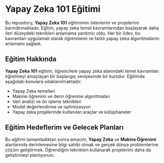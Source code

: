 # Yapay Zeka 101 Eğitimi

Bu repository, **Yapay Zeka 101** eğitimimin ödevlerini ve projelerimi barındırmaktadır. Eğitim, yapay zeka temel kavramlarından başlayarak daha ileri düzeydeki teknikleri anlamama yardımcı oldu. Her bir ödev, bu kavramları uygulamalı olarak öğrenmemi ve farklı yapay zeka algoritmalarını anlamamı sağladı.

## Eğitim Hakkında

**Yapay Zeka 101** eğitimi, öğrencilere yapay zeka alanındaki temel kavramları öğretmeyi amaçlayan bir başlangıç seviyesinde bir kursdur. Eğitimde aşağıdaki konulara odaklanılmaktadır:
- Yapay Zeka temelleri
- Makine öğrenimi ve derin öğrenme algoritmaları
- Veri analizi ve ön işleme teknikleri
- Model değerlendirme ve optimizasyon
- Yapay zeka projelerinde kullanılan araçlar ve kütüphaneler

## Eğitim Hedeflerim ve Gelecek Planları

Bu eğitimi tamamladıktan sonra amacım, **Yapay Zeka** ve **Makine Öğrenimi** alanlarında derinlemesine bilgi sahibi olmak ve gerçek dünya problemlerine çözüm geliştirmek. Öğrendiğim teknikleri kullanarak projelerimi daha da geliştirmeyi planlıyorum.
